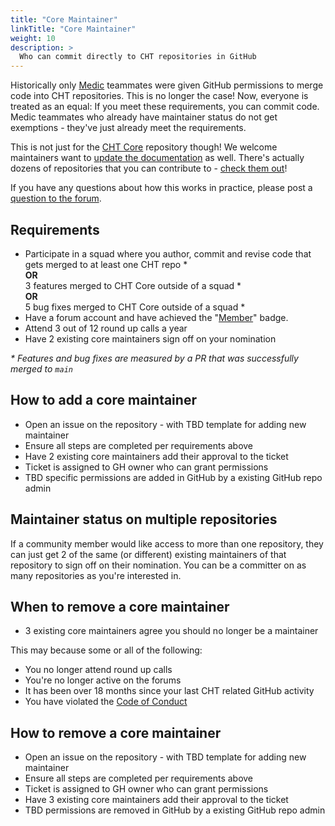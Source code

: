 ```yaml
---
title: "Core Maintainer"
linkTitle: "Core Maintainer"
weight: 10
description: >
  Who can commit directly to CHT repositories in GitHub
---
```


Historically only [Medic](https://medic.org/) teammates were given GitHub permissions to merge code into CHT repositories.  This is no longer the case!  Now, everyone is treated as an equal:  If you meet these requirements, you can commit code.  Medic teammates who already have maintainer status do not get exemptions - they've just already meet the requirements.

This is not just for the [CHT Core](https://github.com/medic/cht-core/) repository though!  We welcome maintainers want to [update the documentation](https://docs.communityhealthtoolkit.org/) as well.  There's actually dozens of repositories that you can contribute to - [check them out](https://github.com/orgs/medic/repositories)!

If you have any questions about how this works in practice, please post a [question to the forum](https://forum.communityhealthtoolkit.org/c/community/10).

## Requirements

* Participate in a squad where you author, commit and revise code that gets merged to at least one CHT repo *<br/>
  **OR** <br/>
  3 features merged to CHT Core outside of a squad *<br/>
  **OR** <br/>
  5 bug fixes merged to CHT Core outside of a squad *
* Have a forum account and have achieved the "[Member](https://forum.communityhealthtoolkit.org/badges/2/member)" badge. 
* Attend 3 out of 12 round up calls a year 
* Have 2 existing core maintainers sign off on your nomination 

_\*  Features and bug fixes are measured by a PR that was successfully merged to `main`_

## How to add a core maintainer

* Open an issue on the repository - with TBD template for adding new maintainer
* Ensure all steps are completed per requirements above
* Have 2 existing core maintainers add their approval to the ticket
* Ticket is assigned to GH owner who can grant permissions
* TBD specific permissions are added in GitHub by a existing GitHub repo admin

## Maintainer status on multiple repositories

If a community member would like access to more than one repository, they can just get 2 of the same (or different) existing maintainers of that repository to sign off on their nomination.  You can be a committer on as many repositories as you're interested in.

## When to remove a core maintainer

* 3 existing core maintainers agree you should no longer be a maintainer

This may because some or all of the following:
* You no longer attend round up calls
* You're no longer active on the forums
* It has been over 18 months since your last CHT related GitHub activity
* You have violated the [Code of Conduct](/community/contributing/code-of-conduct) 


## How to remove a core maintainer 

* Open an issue on the repository - with TBD template for adding new maintainer
* Ensure all steps are completed per requirements above
* Ticket is assigned to GH owner who can grant permissions
* Have 3 existing core maintainers add their approval to the ticket
* TBD permissions are removed in GitHub by a existing GitHub repo admin
